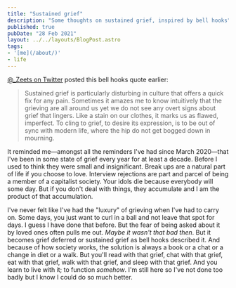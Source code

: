 ```yaml
---
title: "Sustained grief"
description: "Some thoughts on sustained grief, inspired by bell hooks"
published: true
pubDate: "28 Feb 2021"
layout: ../../layouts/BlogPost.astro
tags:
- '[me](/about/)'
- life
---
```


<a href="https://twitter.com/_Zeets/status/1366155880966799360">@\_Zeets on Twitter</a> posted this bell hooks quote earlier:

> Sustained grief is particularly disturbing in culture that offers a quick fix for any pain. Sometimes it amazes me to know intuitively that the grieving are all around us yet we do not see any overt signs about grief that lingers. Like a stain on our clothes, it marks us as flawed, imperfect. To cling to grief, to desire its expression, is to be out of sync with modern life, where the hip do not get bogged down in mourning.

It reminded me—amongst all the reminders I've had since March 2020—that I've been in some state of grief every year for at least a decade. Before I used to think they were small and insignificant. Break ups are a natural part of life if you choose to love. Interview rejections are part and parcel of being a member of a capitalist society. Your idols die because everybody will some day. But if you don't deal with things, they accumulate and I am the product of that accumulation.

I've never felt like I've had the "luxury" of grieving when I've had to carry on. Some days, you just want to curl in a ball and not leave that spot for days. I guess I have done that before. But the fear of being asked about it by loved ones often pulls me out. _Maybe it wasn't that bad then_. But it becomes grief deferred or sustained grief as bell hooks described it. And because of how society works, the solution is always a book or a chat or a change in diet or a walk. But you'll read with that grief, chat with that grief, eat with that grief, walk with that grief, and sleep with that grief. And you learn to live with it; to function _somehow_. I'm still here so I've not done too badly but I know I could do so much better.
